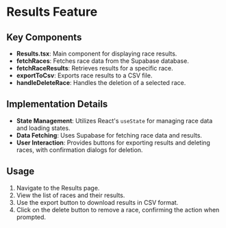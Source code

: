 # Results Feature

## Key Components
- **Results.tsx**: Main component for displaying race results.
- **fetchRaces**: Fetches race data from the Supabase database.
- **fetchRaceResults**: Retrieves results for a specific race.
- **exportToCsv**: Exports race results to a CSV file.
- **handleDeleteRace**: Handles the deletion of a selected race.

## Implementation Details
- **State Management**: Utilizes React's `useState` for managing race data and loading states.
- **Data Fetching**: Uses Supabase for fetching race data and results.
- **User Interaction**: Provides buttons for exporting results and deleting races, with confirmation dialogs for deletion.

## Usage
1. Navigate to the Results page.
2. View the list of races and their results.
3. Use the export button to download results in CSV format.
4. Click on the delete button to remove a race, confirming the action when prompted.

